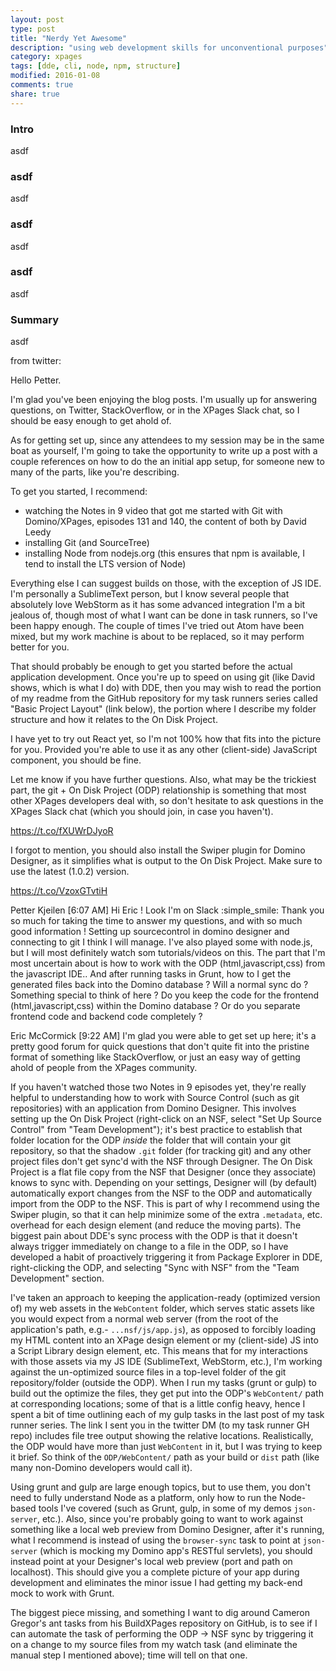 ```yaml
---
layout: post
type: post
title: "Nerdy Yet Awesome"
description: "using web development skills for unconventional purposes"
category: xpages
tags: [dde, cli, node, npm, structure]
modified: 2016-01-08
comments: true
share: true
---
```


### Intro
asdf

### asdf
asdf

### asdf
asdf

### asdf
asdf

### Summary
asdf


from twitter:

Hello Petter.

I'm glad you've been enjoying the blog posts. I'm usually up for answering questions, on Twitter, StackOverflow, or in the XPages Slack chat, so I should be easy enough to get ahold of.

As for getting set up, since any attendees to my session may be in the same boat as yourself, I'm going to take the opportunity to write up a post with a couple references on how to do the an initial app setup, for someone new to many of the parts, like you're describing.

To get you started, I recommend:
- watching the Notes in 9 video that got me started with Git with Domino/XPages, episodes 131 and 140, the content of both by David Leedy
- installing Git (and SourceTree)
- installing Node from nodejs.org (this ensures that npm is available, I tend to install the LTS version of Node)

Everything else I can suggest builds on those, with the exception of JS IDE. I'm personally a SublimeText person, but I know several people that absolutely love WebStorm as it has some advanced integration I'm a bit jealous of, though most of what I want can be done in task runners, so I've been happy enough. The couple of times I've tried out Atom have been mixed, but my work machine is about to be replaced, so it may perform better for you.

That should probably be enough to get you started before the actual application development. Once you're up to speed on using git (like David shows, which is what I do) with DDE, then you may wish to read the portion of my readme from the GitHub repository for my task runners series called "Basic Project Layout" (link below), the portion where I describe my folder structure and how it relates to the On Disk Project.

I have yet to try out React yet, so I'm not 100% how that fits into the picture for you. Provided you're able to use it as any other (client-side) JavaScript component, you should be fine.

Let me know if you have further questions. Also, what may be the trickiest part, the git + On Disk Project (ODP) relationship is something that most other XPages developers deal with, so don't hesitate to ask questions in the XPages Slack chat (which you should join, in case you haven't).

https://t.co/fXUWrDJyoR

I forgot to mention, you should also install the Swiper plugin for Domino Designer, as it simplifies what is output to the On Disk Project. Make sure to use the latest (1.0.2) version.

https://t.co/VzoxGTvtiH

<!-- follow up q&a on Slack -->

Petter Kjeilen [6:07 AM] 
Hi Eric ! Look I'm on Slack :simple_smile: Thank you so much for taking the time to answer my questions, and with so much good information ! Setting up sourcecontrol in domino designer and connecting to git I think I will manage. I've also played some with node.js, but I will most definitely watch som tutorials/videos on this. The part that I'm most uncertain about is how to work with the ODP (html,javascript,css) from the javascript IDE.. And after running tasks in Grunt, how to I get the generated files back into the Domino database ? Will a normal sync do ? Something special to think of here ? Do you keep the code for the frontend (html,javascript,css) within the Domino database ? Or do you separate frontend code and backend code completely ?

Eric McCormick [9:22 AM] 
I'm glad you were able to get set up here; it's a pretty good forum for quick questions that don't quite fit into the pristine format of something like StackOverflow, or just an easy way of getting ahold of people from the XPages community.

If you haven't watched those two Notes in 9 episodes yet, they're really helpful to understanding how to work with Source Control (such as git repositories) with an application from Domino Designer. This involves setting up the On Disk Project (right-click on an NSF, select "Set Up Source Control" from "Team Development"); it's best practice to establish that folder location for the ODP ​_inside_​ the folder that will contain your git repository, so that the shadow `.git` folder (for tracking git) and any other project files don't get sync'd with the NSF through Designer. The On Disk Project is a flat file copy from the NSF that Designer (once they associate) knows to sync with. Depending on your settings, Designer will (by default) automatically export changes from the NSF to the ODP and automatically import from the ODP to the NSF. This is part of why I recommend using the Swiper plugin, so that it can help minimize some of the extra `.metadata`, etc. overhead for each design element (and reduce the moving parts). The biggest pain about DDE's sync process with the ODP is that it doesn't always trigger immediately on change to a file in the ODP, so I have developed a habit of proactively triggering it from Package Explorer in DDE, right-clicking the ODP, and selecting "Sync with NSF" from the "Team Development" section.

I've taken an approach to keeping the application-ready (optimized version of) my web assets in the `WebContent` folder, which serves static assets like you would expect from a normal web server (from the root of the application's path, e.g.- `...nsf/js/app.js`), as opposed to forcibly loading my HTML content into an XPage design element or my (client-side) JS into a Script Library design element, etc. This means that for my interactions with those assets via my JS IDE (SublimeText, WebStorm, etc.), I'm working against the un-optimized source files in a top-level folder of the git repository/folder (outside the ODP). When I run my tasks (grunt or gulp) to build out the optimize the files, they get put into the ODP's `WebContent/` path at corresponding locations; some of that is a little config heavy, hence I spent a bit of time outlining each of my gulp tasks in the last post of my task runner series. The link I sent you in the twitter DM (to my task runner GH repo) includes file tree output showing the relative locations. Realistically, the ODP would have more than just `WebContent` in it, but I was trying to keep it brief. So think of the `ODP/WebContent/` path as your build or `dist` path (like many non-Domino developers would call it).

Using grunt and gulp are large enough topics, but to use them, you don't need to fully understand Node as a platform, only how to run the Node-based tools I've covered (such as Grunt, gulp, in some of my demos `json-server`, etc.). Also, since you're probably going to want to work against something like a local web preview from Domino Designer, after it's running, what I recommend is instead of using the `browser-sync` task to point at `json-server` (which is mocking my Domino app's RESTful servlets), you should instead point at your Designer's local web preview (port and path on localhost). This should give you a complete picture of your app during development and eliminates the minor issue I had getting my back-end mock to work with Grunt.

The biggest piece missing, and something I want to dig around Cameron Gregor's ant tasks from his BuildXPages repository on GitHub, is to see if I can automate the task of performing the ODP -> NSF sync by triggering it on a change to my source files from my watch task (and eliminate the manual step I mentioned above); time will tell on that one.
